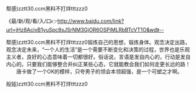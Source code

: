 帮感)zztt30.ccm黑料不打烊tttzzz0

《最/新/观/看/入/口👉http://www.baidu.com/link?url=jHz8AcivB1yuSpc8sJSrNM3GjOR6OSPiMLRbBTcVT1O&wd》--

帮感)zztt30.ccm黑料不打烊tttzzz0锻炼自己的思想，锻炼身体。观念决定出路，观念决定未来，“一个人的生活”是一个需要不断变化和决策的过程，世界也是乐观主义者，良好的心态意味着一切都很好。俗话说，言语是发自内心的，行动是发自内心的。只要我们能够整合并纠正某些心态，它就能教会我们如何走更长远的路！
　　唐卡做了一个OK的模样，只夸男子的领会本领超强，是一个可塑之才啊。





般娃)zztt30.ccm黑料不打烊tttzzz0
